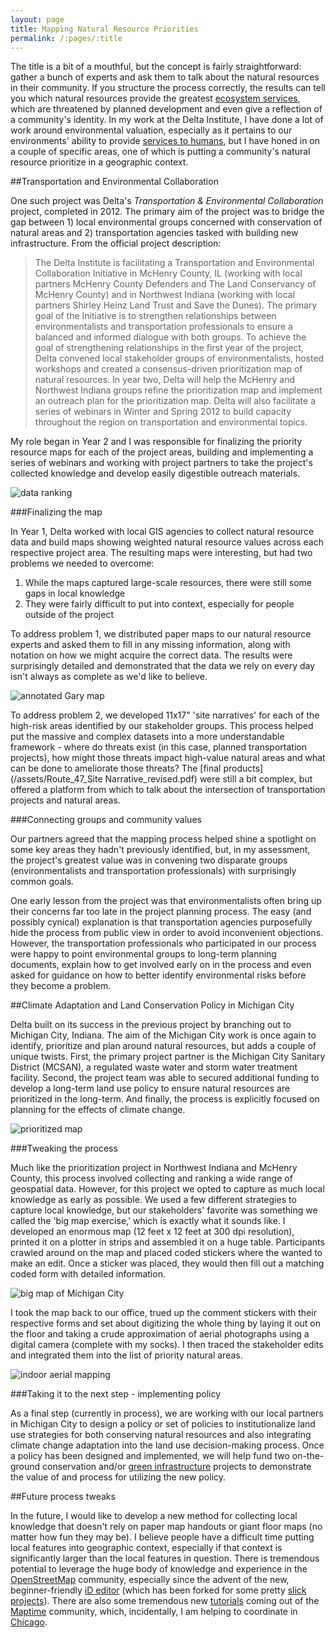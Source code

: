 ```yaml
---
layout: page
title: Mapping Natural Resource Priorities
permalink: /:pages/:title
---
```


The title is a bit of a mouthful, but the concept is fairly straightforward: gather a bunch of experts and ask them to talk about the natural resources in their community. If you structure the process correctly, the results can tell you which natural resources provide the greatest [ecosystem services](http://en.wikipedia.org/wiki/Ecosystem_services), which are threatened by planned development and even give a reflection of a community's identity. In my work at the Delta Institute, I have done a lot of work around environmental valuation, especially as it pertains to our environments' ability to provide [services to humans](http://www.unep.org/maweb/en/index.aspx), but I have honed in on a couple of specific areas, one of which is putting a community's natural resource prioritize in a geographic context. 

##Transportation and Environmental Collaboration 

One such project was Delta's *Transportation & Environmental Collaboration* project, completed in 2012. The primary aim of the project was to bridge the gap between 1) local environmental groups concerned with conservation of natural areas and 2) transportation agencies tasked with building new infrastructure. From the official project description: 

>The Delta Institute is facilitating a Transportation and Environmental Collaboration Initiative in McHenry County, IL (working with local partners McHenry County Defenders and The Land Conservancy of McHenry County) and in Northwest Indiana (working with local partners Shirley Heinz Land Trust and Save the Dunes). The primary goal of the Initiative is to strengthen relationships between environmentalists and transportation professionals to ensure a balanced and informed dialogue with both groups. To achieve the goal of strengthening relationships in the first year of the project, Delta convened local stakeholder groups of environmentalists, hosted workshops and created a consensus-driven prioritization map of natural resources. In year two, Delta will help the McHenry and Northwest Indiana groups refine the prioritization map and implement an outreach plan for the prioritization map. Delta will also facilitate a series of webinars in Winter and Spring 2012 to build capacity throughout the region on transportation and environmental topics. 

My role began in Year 2 and I was responsible for finalizing the priority resource maps for each of the project areas, building and implementing a series of webinars and working with project partners to take the project's collected knowledge and develop easily digestible outreach materials. 

![data ranking](/assets/NWI_GIS_ranking_slide.png)

###Finalizing the map

In Year 1, Delta worked with local GIS agencies to collect natural resource data and build maps showing weighted natural resource values across each respective project area. The resulting maps were interesting, but had two problems we needed to overcome: 

1. While the maps captured large-scale resources, there were still some gaps in local knowledge
2. They were fairly difficult to put into context, especially for people outside of the project

To address problem 1, we distributed paper maps to our natural resource experts and asked them to fill in any missing information, along with notation on how we might acquire the correct data. The results were surprisingly detailed and demonstrated that the data we rely on every day isn't always as complete as we'd like to believe.

![annotated Gary map](/assets/gary_mod.jpg) 

To address problem 2, we developed 11x17" 'site narratives' for each of the high-risk areas identified by our stakeholder groups. This process helped put the massive and complex datasets into a more understandable framework - where do threats exist (in this case, planned transportation projects), how might those threats impact high-value natural areas and what can be done to ameliorate those threats? The [final products](/assets/Route_47_Site Narrative_revised.pdf) were still a bit complex, but offered a platform from which to talk about the intersection of transportation projects and natural areas. 

###Connecting groups and community values

Our partners agreed that the mapping process helped shine a spotlight on some key areas they hadn't previously identified, but, in my assessment, the project's greatest value was in convening two disparate groups (environmentalists and transportation professionals) with surprisingly common goals. 

One early lesson from the project was that environmentalists often bring up their concerns far too late in the project planning process. The easy (and possibly cynical) explanation is that transportation agencies purposefully hide the process from public view in order to avoid inconvenient objections. However, the transportation professionals who participated in our process were happy to point environmental groups to long-term planning documents, explain how to get involved early on in the process and even asked for guidance on how to better identify environmental risks before they become a problem.

##Climate Adaptation and Land Conservation Policy in Michigan City

Delta built on its success in the previous project by branching out to Michigan City, Indiana. The aim of the Michigan City work is once again to identify, prioritize and plan around natural resources, but adds a couple of unique twists. First, the primary project partner is the Michigan City Sanitary District (MCSAN), a regulated waste water and storm water treatment facility. Second, the project team was able to secured additional funding to develop a long-term land use policy to ensure natural resources are prioritized in the long-term. And finally, the process is explicitly focused on planning for the effects of climate change. 

![prioritized map](/assets/GI_MC.jpg)

###Tweaking the process 

Much like the prioritization project in Northwest Indiana and McHenry County, this process involved collecting and ranking a wide range of geospatial data. However, for this project we opted to capture as much local knowledge as early as possible. We used a few different strategies to capture local knowledge, but our stakeholders' favorite was something we called the 'big map exercise,' which is exactly what it sounds like. I developed an enormous map (12 feet x 12 feet at 300 dpi resolution), printed it on a plotter in strips and assembled it on a huge table. Participants crawled around on the map and placed coded stickers where the wanted to make an edit. Once a sticker was placed, they would then fill out a matching coded form with detailed information. 

![big map of Michigan City](/assets/MC_big_map1.jpg) 

I took the map back to our office, trued up the comment stickers with their respective forms and set about digitizing the whole thing by laying it out on the floor and taking a crude approximation of aerial photographs using a digital camera (complete with my socks). I then traced the stakeholder edits and integrated them into the list of priority natural areas.

 ![indoor aerial mapping](/assets/indoor_aerial_map.jpg)

###Taking it to the next step - implementing policy

As a final step (currently in process), we are working with our local partners in Michigan City to design a policy or set of policies to institutionalize land use strategies for both conserving natural resources and also integrating climate change adaptation into the land use decision-making process. Once a policy has been designed and implemented, we will help fund two on-the-ground conservation and/or [green infrastructure](http://www.epa.gov/greeninfrastructure/) projects to demonstrate the value of and process for utilizing the new policy.  

##Future process tweaks

In the future, I would like to develop a new method for collecting local knowledge that doesn't rely on paper map handouts or giant floor maps (no matter how fun they may be). I believe people have a difficult time putting local features into geographic context, especially if that context is significantly larger than the local features in question. There is tremendous potential to leverage the huge body of knowledge and experience in the [OpenStreetMap](http://www.openstreetmap.org/#map=14/38.8728/-120.4481&layers=N) community, especially since the advent of the new, beginner-friendly [iD editor](https://github.com/openstreetmap/iD) (which has been forked for some pretty [slick projects](http://labs.strava.com/slide/)). There are also some tremendous new [tutorials](https://github.com/maptime/osm-101) coming out of the [Maptime](http://maptime.github.io/) community, which, incidentally, I am helping to coordinate in [Chicago](https://twitter.com/maptimeCHI).  

